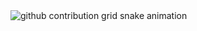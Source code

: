<picture>
  <source media="(prefers-color-scheme: dark)" srcset="https://raw.githubusercontent.com/nchertolin/nchertolin/blob/output/github-contribution-grid-snake-dark.svg">
  <source media="(prefers-color-scheme: light)" srcset="https://raw.githubusercontent.com/nchertolin/nchertolin/blob/output/github-contribution-grid-snake.svg">
  <img alt="github contribution grid snake animation" src="https://raw.githubusercontent.com/nchertolin/nchertolin/blob/output/github-contribution-grid-snake.svg">
</picture>
